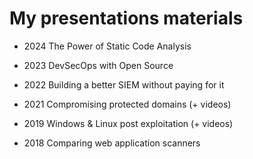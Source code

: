 # My presentations materials

* 2024 The Power of Static Code Analysis

* 2023 DevSecOps with Open Source

* 2022 Building a better SIEM without paying for it

* 2021 Compromising protected domains (+ videos)

* 2019 Windows & Linux post exploitation (+ videos)

* 2018 Comparing web application scanners


